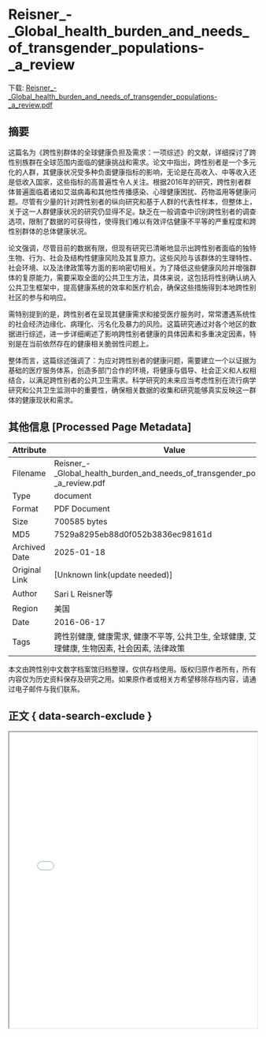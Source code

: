 # Reisner_-_Global_health_burden_and_needs_of_transgender_populations-_a_review

<!-- tcd_download_link -->
下载: <a href="Reisner_-_Global_health_burden_and_needs_of_transgender_populations-_a_review.pdf" download>Reisner_-_Global_health_burden_and_needs_of_transgender_populations-_a_review.pdf</a>
<!-- tcd_download_link_end -->

## 摘要

<!-- tcd_abstract -->
这篇名为《跨性别群体的全球健康负担及需求：一项综述》的文献，详细探讨了跨性别族群在全球范围内面临的健康挑战和需求。论文中指出，跨性别者是一个多元化的人群，其健康状况受多种负面健康指标的影响，无论是在高收入、中等收入还是低收入国家，这些指标的高普遍性令人关注。根据2016年的研究，跨性别者群体普遍面临着诸如艾滋病毒和其他性传播感染、心理健康困扰、药物滥用等健康问题。尽管有少量的针对跨性别者的纵向研究和基于人群的代表性样本，但整体上，关于这一人群健康状况的研究仍显得不足。缺乏在一般调查中识别跨性别者的调查选项，限制了数据的可获得性，使得我们难以有效评估健康不平等的严重程度和跨性别群体的总体健康状况。

论文强调，尽管目前的数据有限，但现有研究已清晰地显示出跨性别者面临的独特生物、行为、社会及结构性健康风险及其复原力。这些风险与该群体的生理特性、社会环境、以及法律政策等方面的影响密切相关。为了降低这些健康风险并增强群体的复原能力，需要采取全面的公共卫生方法，具体来说，这包括将性别确认纳入公共卫生框架中，提高健康系统的效率和医疗机会，确保这些措施得到本地跨性别社区的参与和响应。

需特别提到的是，跨性别者在呈现其健康需求和接受医疗服务时，常常遭遇系统性的社会经济边缘化、病理化、污名化及暴力的风险。这篇研究通过对各个地区的数据进行综述，进一步详细阐述了影响跨性别者健康的具体因素和多重决定因素，特别是在当前依然存在的健康相关脆弱性问题上。

整体而言，这篇综述强调了：为应对跨性别者的健康问题，需要建立一个以证据为基础的医疗服务体系，创造多部门合作的环境，将健康与倡导、社会正义和人权相结合，以满足跨性别者的公共卫生需求。科学研究的未来应当考虑性别在流行病学研究和公共卫生监测中的重要性，确保相关数据的收集和研究能够真实反映这一群体的健康现状和需求。

<!-- tcd_abstract_end -->

## 其他信息 [Processed Page Metadata]

| Attribute       | Value                                  |
|-----------------|----------------------------------------|
| Filename        | Reisner_-_Global_health_burden_and_needs_of_transgender_populations-_a_review.pdf                             |
| Type            | document                                 |
| Format          | PDF Document                               |
| Size            | 700585 bytes                           |
| MD5             | 7529a8295eb88d0f052b3836ec98161d                                  |
| Archived Date   | 2025-01-18                             |
| Original Link   | [Unknown link(update needed)]                         |
| Author          | Sari L Reisner等                               |
| Region          | 美国                               |
| Date            | 2016-06-17                                 |
| Tags            | 跨性别健康, 健康需求, 健康不平等, 公共卫生, 全球健康, 艾滋病毒, 心理健康, 生物因素, 社会因素, 法律政策                                 |

本文由跨性别中文数字档案馆归档整理，仅供存档使用。版权归原作者所有，所有内容仅为历史资料保存及研究之用。如果原作者或相关方希望移除存档内容，请通过电子邮件与我们联系。

## 正文 { data-search-exclude }

<!-- tcd_main_text -->
<iframe src="../Reisner_-_Global_health_burden_and_needs_of_transgender_populations-_a_review.pdf" width="100%" height="600px">
    <p>无法显示PDF，请下载查看。</p>
</iframe>
<!-- tcd_main_text_end -->

